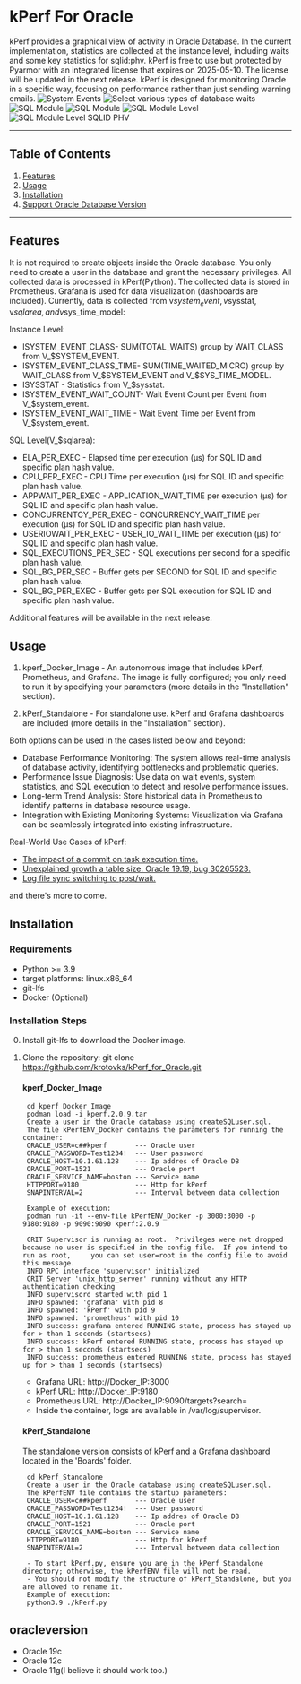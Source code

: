 # kPerf For Oracle

kPerf provides a graphical view of activity in Oracle Database.
In the current implementation, statistics are collected at the instance level, including waits and some key statistics for sqlid:phv.
kPerf is free to use but protected by Pyarmor with an integrated license that expires on 2025-05-10.
The license will be updated in the next release.
kPerf is designed for monitoring Oracle in a specific way, focusing on performance rather than just sending warning emails. 
<img src="images/kPerfImages/sysEvent.png" alt="System Events">
<img src="images/kPerfImages/GrafVarEvents.png" alt="Select various types of database waits">
<img src="images/kPerfImages/SQLmodule.png" alt="SQL Module">
<img src="images/kPerfImages/SQLmodule_SQLID.png" alt="SQL Module">
<img src="images/kPerfImages/SQLmoduleDeepLevel.png" alt="SQL Module Level ">
<img src="images/kPerfImages/SQLmoduleDeepLevel_varible.png" alt="SQL Module Level SQLID PHV">

---

## Table of Contents
1. [Features](#features)
2. [Usage](#usage)
3. [Installation](#installation)
4. [Support Oracle Database Version](#oracleversion)

---

## Features

It is not required to create objects inside the Oracle database.
You only need to create a user in the database and grant the necessary privileges.
All collected data is processed in kPerf(Python).
The collected data is stored in Prometheus.
Grafana is used for data visualization (dashboards are included).
Currently, data is collected from v$system_event, v$sysstat, v$sqlarea, and v$sys_time_model:

Instance Level:
- lSYSTEM_EVENT_CLASS-      SUM(TOTAL_WAITS) group by WAIT_CLASS from V_$SYSTEM_EVENT.
- lSYSTEM_EVENT_CLASS_TIME- SUM(TIME_WAITED_MICRO) group by WAIT_CLASS from V_$SYSTEM_EVENT and V_$SYS_TIME_MODEL.
- lSYSSTAT				  - Statistics from V_$sysstat.
- lSYSTEM_EVENT_WAIT_COUNT- Wait Event Count per Event from V_$system_event.
- lSYSTEM_EVENT_WAIT_TIME - Wait Event Time per Event from V_$system_event.

SQL Level(V_$sqlarea):
- ELA_PER_EXEC     		 - Elapsed time per execution (μs) for SQL ID and specific plan hash value.
- CPU_PER_EXEC     		 - CPU Time per execution (μs) for SQL ID and specific plan hash value.
- APPWAIT_PER_EXEC 		 - APPLICATION_WAIT_TIME per execution (μs) for SQL ID and specific plan hash value.
- CONCURRENTCY_PER_EXEC  - CONCURRENCY_WAIT_TIME per execution (μs) for SQL ID and specific plan hash value.
- USERIOWAIT_PER_EXEC	 - USER_IO_WAIT_TIME per execution (μs) for SQL ID and specific plan hash value.
- SQL_EXECUTIONS_PER_SEC - SQL executions per second for a specific plan hash value.
- SQL_BG_PER_SEC		 - Buffer gets per SECOND for SQL ID and specific plan hash value.
- SQL_BG_PER_EXEC		 - Buffer gets per SQL execution for SQL ID and specific plan hash value.

Additional features will be available in the next release.

## Usage
	
1. kperf_Docker_Image - An autonomous image that includes kPerf, Prometheus, and Grafana.
The image is fully configured; you only need to run it by specifying your parameters (more details in the "Installation" section).
   
2. kPerf_Standalone - For standalone use. kPerf and Grafana dashboards are included (more details in the "Installation" section).

Both options can be used in the cases listed below and beyond:

- Database Performance Monitoring: The system allows real-time analysis of database activity, identifying bottlenecks and problematic queries.
- Performance Issue Diagnosis: Use data on wait events, system statistics, and SQL execution to detect and resolve performance issues.
- Long-term Trend Analysis: Store historical data in Prometheus to identify patterns in database resource usage.
- Integration with Existing Monitoring Systems: Visualization via Grafana can be seamlessly integrated into existing infrastructure.
	
Real-World Use Cases of kPerf:
- [The impact of a commit on task execution time.](https://krotovks.com/2024/05/19/oracle-the-impact-of-a-commit-on-task-execution-time/)
- [Unexplained growth a table size. Oracle 19.19, bug 30265523.](https://krotovks.com/2024/05/04/unexplained-growth-a-table-size-oracle-19-19-bug-30265523/)
- [Log file sync switching to post/wait.](https://krotovks.com/2023/02/21/log-file-sync-switching-to-post-wait-eng/)

and there's more to come.

	


## Installation

### Requirements

  - Python >= 3.9
  - target platforms: linux.x86_64
  - git-lfs
  - Docker (Optional)

### Installation Steps

0. Install git-lfs to download the Docker image.
1. Clone the repository:
   git clone https://github.com/krotovks/kPerf_for_Oracle.git
   	
	#### kperf_Docker_Image
		cd kperf_Docker_Image
		podman load -i kperf.2.0.9.tar
		Create a user in the Oracle database using createSQLuser.sql.
		The file kPerfENV_Docker contains the parameters for running the container:
		ORACLE_USER=c##kperf       --- Oracle user
		ORACLE_PASSWORD=Test1234!  --- User password
		ORACLE_HOST=10.1.61.128	   --- Ip addres of Oracle DB
		ORACLE_PORT=1521           --- Oracle port
		ORACLE_SERVICE_NAME=boston --- Service name
		HTTPPORT=9180			   --- Http for kPerf
		SNAPINTERVAL=2			   --- Interval between data collection
		
		Example of execution:
		podman run -it --env-file kPerfENV_Docker -p 3000:3000 -p 9180:9180 -p 9090:9090 kperf:2.0.9

	    CRIT Supervisor is running as root.  Privileges were not dropped because no user is specified in the config file.  If you intend to run as root,     you can set user=root in the config file to avoid this message.
	    INFO RPC interface 'supervisor' initialized
	    CRIT Server 'unix_http_server' running without any HTTP authentication checking
	    INFO supervisord started with pid 1
	    INFO spawned: 'grafana' with pid 8
	    INFO spawned: 'kPerf' with pid 9
	    INFO spawned: 'prometheus' with pid 10
	    INFO success: grafana entered RUNNING state, process has stayed up for > than 1 seconds (startsecs)
	    INFO success: kPerf entered RUNNING state, process has stayed up for > than 1 seconds (startsecs)
	    INFO success: prometheus entered RUNNING state, process has stayed up for > than 1 seconds (startsecs)

	- Grafana URL:    http://Docker_IP:3000
	- kPerf URL:   	http://Docker_IP:9180
	- Prometheus URL: http://Docker_IP:9090/targets?search=
	- Inside the container, logs are available in /var/log/supervisor.
	
	#### kPerf_Standalone
	 The standalone version consists of kPerf and a Grafana dashboard located in the 'Boards' folder.
		
		cd kPerf_Standalone
		Create a user in the Oracle database using createSQLuser.sql.
		The kPerfENV file contains the startup parameters:
		ORACLE_USER=c##kperf       --- Oracle user
		ORACLE_PASSWORD=Test1234!  --- User password
		ORACLE_HOST=10.1.61.128	   --- Ip addres of Oracle DB
		ORACLE_PORT=1521           --- Oracle port
		ORACLE_SERVICE_NAME=boston --- Service name
		HTTPPORT=9180			   --- Http for kPerf
		SNAPINTERVAL=2			   --- Interval between data collection
		
        - To start kPerf.py, ensure you are in the kPerf_Standalone directory; otherwise, the kPerfENV file will not be read.
        - You should not modify the structure of kPerf_Standalone, but you are allowed to rename it.
		Example of execution:
		python3.9 ./kPerf.py

## oracleversion

- Oracle 19c
- Oracle 12c
- Oracle 11g(I believe it should work too.)
